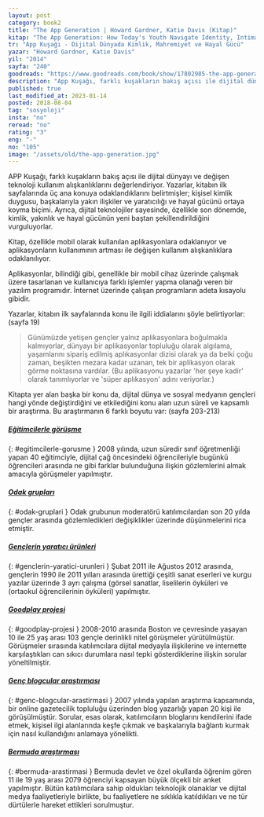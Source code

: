 ```yaml
---
layout: post  
category: book2  
title: "The App Generation | Howard Gardner, Katie Davis (Kitap)"  
kitap: "The App Generation: How Today's Youth Navigate Identity, Intimacy, and Imagination ın a Digital World"  
tr: "App Kuşağı - Dijital Dünyada Kimlik, Mahremiyet ve Hayal Gücü" 
yazar: "Howard Gardner, Katie Davis"  
yil: "2014"  
sayfa: "240"  
goodreads: "https://www.goodreads.com/book/show/17802985-the-app-generation"
description: "App Kuşağı, farklı kuşakların bakış açısı ile dijital dünyayı ve değişen teknoloji kullanım alışkanlıklarını değerlendiriyor. "
published: true
last_modified_at: 2023-01-14
posted: 2018-08-04
tag: "sosyoloji"
insta: "no"
reread: "no"
rating: "3"
eng: "-"
no: "105"
image: "/assets/old/the-app-generation.jpg"
---
```


APP Kuşağı, farklı kuşakların bakış açısı ile dijital dünyayı ve değişen teknoloji kullanım alışkanlıklarını değerlendiriyor. Yazarlar, kitabın ilk sayfalarında üç ana konuya odaklandıklarını belirtmişler; kişisel kimlik duygusu, başkalarıyla yakın ilişkiler ve yaratıcılığı ve hayal gücünü ortaya koyma biçimi. Ayrıca, dijital teknolojiler sayesinde, özellikle son dönemde, kimlik, yakınlık ve hayal gücünün yeni baştan şekillendirildiğini vurguluyorlar.  
  
Kitap, özellikle mobil olarak kullanılan aplikasyonlara odaklanıyor ve aplikasyonların kullanımının artması ile değişen kullanım alışkanlıklara odaklanılıyor.  
  
Aplikasyonlar, bilindiği gibi, genellikle bir mobil cihaz üzerinde çalışmak üzere tasarlanan ve kullanıcıya farklı işlemler yapma olanağı veren bir yazılım programıdır. İnternet üzerinde çalışan programların adeta kısayolu gibidir.  
  
Yazarlar, kitabın ilk sayfalarında konu ile ilgili iddialarını şöyle belirtiyorlar: (sayfa 19)  
  
> Günümüzde yetişen gençler yalnız aplikasyonlara boğulmakla kalmıyorlar, dünyayı bir aplikasyonlar topluluğu olarak algılama, yaşamlarını sipariş edilmiş aplıkasyonlar dizisi olarak ya da belki çoğu zaman, beşikten mezara kadar uzanan, tek bir aplikasyon olarak görme noktasına vardılar. (Bu aplikasyonu yazarlar 'her şeye kadir' olarak tanımlıyorlar ve 'süper aplıkasyon' adını veriyorlar.)  
  
Kitapta yer alan başka bir konu da, dijital dünya ve sosyal medyanın gençleri hangi yönde değiştirdiğini ve etkilediğini konu alan uzun süreli ve kapsamlı bir araştırma. Bu araştırmanın 6 farklı boyutu var: (sayfa 203-213)  
  
##### [Eğitimcilerle görüşme](#egitimcilerle-gorusme)
{: #egitimcilerle-gorusme }
2008 yılında, uzun süredir sınıf öğretmenliği yapan 40 eğitimciyle, dijital çağ öncesindeki öğrencileriyle bugünkü öğrencileri arasında ne gibi farklar bulunduğuna ilişkin gözlemlerini almak amacıyla görüşmeler yapılmıştır.  
  
##### [Odak grupları](#odak-gruplari) 
{: #odak-gruplari }
Odak grubunun moderatörü katılımcılardan son 20 yılda gençler arasında gözlemledikleri değişiklikler üzerinde düşünmelerini rica etmiştir.  
  
##### [Gençlerin yaratıcı ürünleri](#genclerin-yaratici-urunleri)
{: #genclerin-yaratici-urunleri }
Şubat 2011 ile Ağustos 2012 arasında, gençlerin 1990 ile 2011 yılları arasında ürettiği çeşitli sanat eserleri ve kurgu yazılar üzerinde 3 ayrı çalışma (görsel sanatlar, liselilerin öyküleri ve (ortaokul öğrencilerinin öyküleri) yapılmıştır.  
  
##### [Goodplay projesi](#goodplay-projesi)
{: #goodplay-projesi }
2008-2010 arasında Boston ve çevresinde yaşayan 10 ile 25 yaş arası 103 gençle derinlikli nitel görüşmeler yürütülmüştür. Görüşmeler sırasında katılımcılara dijital medyayla ilişkilerine ve internette karşılaştıkları can sıkıcı durumlara nasıl tepki gösterdiklerine ilişkin sorular yöneltilmiştir.  
  
##### [Genç blogcular araştırması](#genc-blogcular-arastirmasi) 
{: #genc-blogcular-arastirmasi }
2007 yılında yapılan araştırma kapsamında, bir online gazetecilik topluluğu üzerinden blog yazarlığı yapan 20 kişi ile görüşülmüştür. Sorular, esas olarak, katılımcıların bloglarını kendilerini ifade etmek, kişisel ilgi alanlarında keşfe çıkmak ve başkalarıyla bağlantı kurmak için nasıl kullandığını anlamaya yönelikti.  
  
##### [Bermuda araştırması](#bermuda-arastirmasi) 
{: #bermuda-arastirmasi }
Bermuda devlet ve özel okullarda öğrenim gören 11 ile 19 yaş arası 2079 öğrenciyi kapsayan büyük ölçekli bir anket yapılmıştır. Bütün katılımcılara sahip oldukları teknolojik olanaklar ve dijital medya faaliyetleriyle birlikte, bu faaliyetlere ne sıklıkla katıldıkları ve ne tür dürtülerle hareket ettikleri sorulmuştur.  
